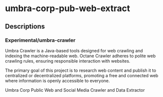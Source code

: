 # umbra-corp-pub-web-extract

## Descriptions

### Experimental/umbra-crawler

Umbra Crawler is a Java-based tools designed for web crawling and indexing the machine-readable web. Octane Crawler adheres to polite web crawling rules, ensuring responsible interaction with websites.

The primary goal of this project is to research web content and publish it to centralized or decentralized platforms, promoting a free and connected web where information is openly accessible to everyone.

Umbra Corp Public Web and Social Media Crawler and Data Extractor
